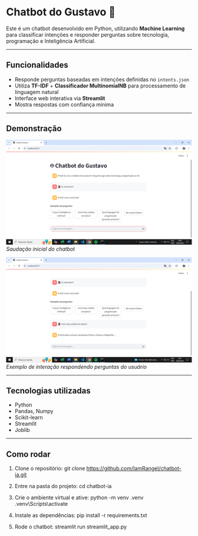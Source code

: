 # Chatbot do Gustavo 🤖

Este é um chatbot desenvolvido em Python, utilizando **Machine Learning** para classificar intenções e responder perguntas sobre tecnologia, programação e Inteligência Artificial.

---

## Funcionalidades

- Responde perguntas baseadas em intenções definidas no `intents.json`
- Utiliza **TF-IDF** + **Classificador MultinomialNB** para processamento de linguagem natural
- Interface web interativa via **Streamlit**
- Mostra respostas com confiança mínima

---

## Demonstração

![Print 1](Print1.png)  
*Saudação inicial do chatbot*

![Print 2](Print2.png)  
*Exemplo de interação respondendo perguntas do usuário*

---

## Tecnologias utilizadas

- Python
- Pandas, Numpy
- Scikit-learn
- Streamlit
- Joblib

---

## Como rodar

1. Clone o repositório:
git clone https://github.com/IamRangel/chatbot-ia.git

3. Entre na pasta do projeto:
cd chatbot-ia

3. Crie o ambiente virtual e ative:
python -m venv .venv
.venv\Scripts\activate  

4. Instale as dependências:
pip install -r requirements.txt

5. Rode o chatbot:
streamlit run streamlit_app.py
